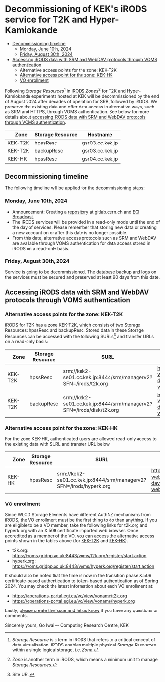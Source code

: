 # Decommissioning of KEK's iRODS service for T2K and Hyper-Kamiokande <!-- omit in toc -->

- [Decommissioning timeline](#decommissioning-timeline)
  - [Monday, June 10th, 2024](#monday-june-10th-2024)
  - [Friday, August 30th, 2024](#friday-august-30th-2024)
- [Accessing iRODS data with SRM and WebDAV protocols through VOMS authentication](#accessing-irods-data-with-srm-and-webdav-protocols-through-voms-authentication)
  - [Alternative access points for the zone: KEK-T2K](#alternative-access-points-for-the-zone-kek-t2k)
  - [Alternative access point for the zone: KEK-HK](#alternative-access-point-for-the-zone-kek-hk)
  - [VO enrollment](#vo-enrollment)

Following *Storage Resources*[^resc] in [iRODS](https://irods.org/) *Zones*[^zone] for T2K and Hyper-Kamiokande experiments hosted at KEK will be decommissioned by the end of August 2024 after decades of operation for SRB, followed by iRODS. We preserve the existing data and offer data access in alternative ways, such as SRM and HTTPS, through VOMS authentication. See below for more details about [accessing iRODS data with SRM and WebDAV protocols through VOMS authentication](#accessing-irods-data-with-srm-and-webdav-protocols-through-voms-authentication).

|　Zone　  | Storage Resource | Hostname        |
| ------- | ---------------- | --------------- |
| KEK-T2K | hpssResc         | gsr03.cc.kek.jp |
| KEK-T2K | backupResc       | gsr03.cc.kek.jp |
| KEK-HK  | hpssResc         | gsr04.cc.kek.jp |

[^resc]: *Storage Resource* is a term in iRODS that refers to a critical concept of data virtualisation. iRODS enables multiple physical *Storage Resources* within a single logical storage, i.e. *Zone*.

[^zone]: *Zone* is another term in iRODS, which means a minimum unit to manage *Storage Resources*.

## Decommissioning timeline

The following timeline will be applied for the decommissioning steps:

### Monday, June 10th, 2024

- Announcement: Creating a [repository](https://gitlab.cern.ch/giwai/irods-decommissioning-2024) at gitlab.cern.ch and [EGI Broadcast](https://operations-portal.egi.eu/broadcast/archive/9999).
- The iRODS services will be provided in a read-only mode until the end of the day of services. Please remember that storing new data or creating a new account on or after this date is no longer possible.
- From this date, alternative access protocols such as SRM and WebDAV are available through VOMS authentication for data access stored in iRODS on a read-only basis.

### Friday, August 30th, 2024

Service is going to be decommissioned. The database backup and logs on the services must be secured and preserved at least 90 days from this date.

## Accessing iRODS data with SRM and WebDAV protocols through VOMS authentication

### Alternative access points for the zone: KEK-T2K

iRODS for T2K has a zone KEK-T2K, which consists of two Storage Resources: hpssResc and backupResc. Stored data in these Storage Resources can be accessed with the following SURLs[^surl] and transfer URLs on a read-only basis:

|　Zone　  | Storage Resource | SURL        | WebDAV transfer URL |
| ------- | ---------------- | --------------- |-------------- |
| KEK-T2K | hpssResc         | srm://kek2-se01.cc.kek.jp:8444/srm/managerv2?SFN=/irods/t2k.org | <https://t2k-webdav.cc.kek.jp/irods/t2k.org/><br/><davs://t2k-webdav.cc.kek.jp/irods/t2k.org/> |
| KEK-T2K | backupResc       | srm://kek2-se01.cc.kek.jp:8444/srm/managerv2?SFN=/irods/disk/t2k.org | <https://t2k-webdav.cc.kek.jp/irods/disk/t2k.org/><br/><davs://t2k-webdav.cc.kek.jp/irods/disk/t2k.org/> |

[^surl]: Site URL

### Alternative access point for the zone: KEK-HK

For the zone KEK-HK, authenticated users are allowed read-only access to the existing data with SURL and transfer URL below:

|　Zone　  | Storage Resource | SURL        | WebDAV transfer URL |
| ------- | ---------------- | --------------- |-------------- |
| KEK-HK  | hpssResc         | srm://kek2-se01.cc.kek.jp:8444/srm/managerv2?SFN=/irods/hyperk.org | <https://hyperk-webdav.cc.kek.jp/irods/hyperk.org/><br/><davs://hyperk-webdav.cc.kek.jp/irods/hyperk.org/>　|

### VO enrollment

Since WLCG Storage Elements have different AuthNZ mechanisms from iRODS, the VO enrollment must be the first thing to do than anything. If you are eligible to be a VO member, take the following links for t2k.org and hyperk.org with an X.509 certificate imported web browser. Once accredited as a member of the VO, you can access the alternative access points shown in the tables above (for [KEK-T2K](#alternative-access-point-for-the-zone-kek-t2k) and [KEK-HK](#alternative-access-point-for-the-zone-kek-hk)).

- t2k.org: <https://voms.gridpp.ac.uk:8443/voms/t2k.org/register/start.action>
- hyperk.org: <https://voms.gridpp.ac.uk:8443/voms/hyperk.org/register/start.action>

It should also be noted that the time is now in the transition phase X.509 certificate-based authentication to token-based authentication as of Spring 2024. You may check the latest information about each VO enrollment at:

- <https://operations-portal.egi.eu/vo/view/voname/t2k.org>
- <https://operations-portal.egi.eu/vo/view/voname/hyperk.org>

Lastly, [please create the issue and let us know](https://gitlab.cern.ch/giwai/irods-decommissioning-2024/-/issues) if you have any questions or comments.

Sincerely yours,
Go Iwai -- Computing Research Centre, KEK
